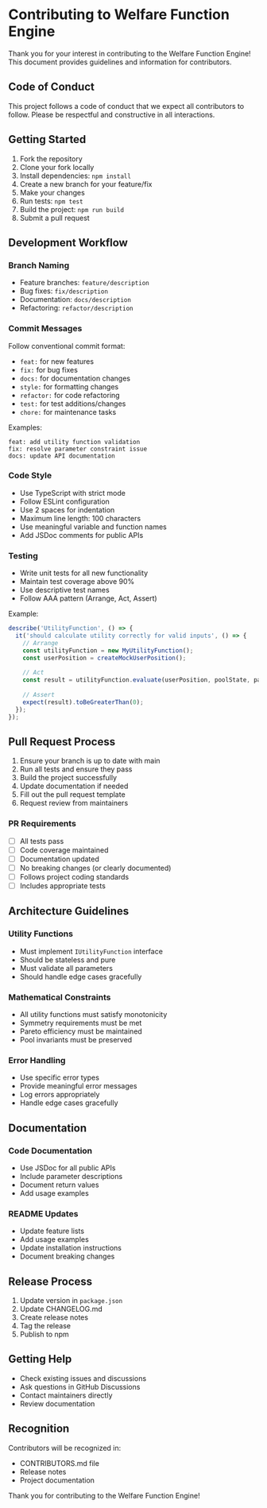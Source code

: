 # Contributing to Welfare Function Engine

Thank you for your interest in contributing to the Welfare Function Engine! This document provides guidelines and information for contributors.

## Code of Conduct

This project follows a code of conduct that we expect all contributors to follow. Please be respectful and constructive in all interactions.

## Getting Started

1. Fork the repository
2. Clone your fork locally
3. Install dependencies: `npm install`
4. Create a new branch for your feature/fix
5. Make your changes
6. Run tests: `npm test`
7. Build the project: `npm run build`
8. Submit a pull request

## Development Workflow

### Branch Naming
- Feature branches: `feature/description`
- Bug fixes: `fix/description`
- Documentation: `docs/description`
- Refactoring: `refactor/description`

### Commit Messages
Follow conventional commit format:
- `feat:` for new features
- `fix:` for bug fixes
- `docs:` for documentation changes
- `style:` for formatting changes
- `refactor:` for code refactoring
- `test:` for test additions/changes
- `chore:` for maintenance tasks

Examples:
```
feat: add utility function validation
fix: resolve parameter constraint issue
docs: update API documentation
```

### Code Style

- Use TypeScript with strict mode
- Follow ESLint configuration
- Use 2 spaces for indentation
- Maximum line length: 100 characters
- Use meaningful variable and function names
- Add JSDoc comments for public APIs

### Testing

- Write unit tests for all new functionality
- Maintain test coverage above 90%
- Use descriptive test names
- Follow AAA pattern (Arrange, Act, Assert)

Example:
```typescript
describe('UtilityFunction', () => {
  it('should calculate utility correctly for valid inputs', () => {
    // Arrange
    const utilityFunction = new MyUtilityFunction();
    const userPosition = createMockUserPosition();
    
    // Act
    const result = utilityFunction.evaluate(userPosition, poolState, parameters);
    
    // Assert
    expect(result).toBeGreaterThan(0);
  });
});
```

## Pull Request Process

1. Ensure your branch is up to date with main
2. Run all tests and ensure they pass
3. Build the project successfully
4. Update documentation if needed
5. Fill out the pull request template
6. Request review from maintainers

### PR Requirements

- [ ] All tests pass
- [ ] Code coverage maintained
- [ ] Documentation updated
- [ ] No breaking changes (or clearly documented)
- [ ] Follows project coding standards
- [ ] Includes appropriate tests

## Architecture Guidelines

### Utility Functions
- Must implement `IUtilityFunction` interface
- Should be stateless and pure
- Must validate all parameters
- Should handle edge cases gracefully

### Mathematical Constraints
- All utility functions must satisfy monotonicity
- Symmetry requirements must be met
- Pareto efficiency must be maintained
- Pool invariants must be preserved

### Error Handling
- Use specific error types
- Provide meaningful error messages
- Log errors appropriately
- Handle edge cases gracefully

## Documentation

### Code Documentation
- Use JSDoc for all public APIs
- Include parameter descriptions
- Document return values
- Add usage examples

### README Updates
- Update feature lists
- Add usage examples
- Update installation instructions
- Document breaking changes

## Release Process

1. Update version in `package.json`
2. Update CHANGELOG.md
3. Create release notes
4. Tag the release
5. Publish to npm

## Getting Help

- Check existing issues and discussions
- Ask questions in GitHub Discussions
- Contact maintainers directly
- Review documentation

## Recognition

Contributors will be recognized in:
- CONTRIBUTORS.md file
- Release notes
- Project documentation

Thank you for contributing to the Welfare Function Engine!
